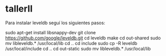 # tallerII

Para instalar leveldb seguí los siguientes pasos:

sudo apt-get install libsnappy-dev
git clone https://github.com/google/leveldb.git
cd leveldb
make
cd out-shared
sudo mv libleveldb.* /usr/local/lib
cd ..
cd include
sudo cp -R leveldb /usr/local/include
cd ..
cd out-static
sudo mv libleveldb.* /usr/local/lib

